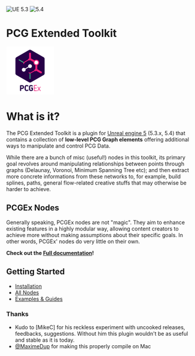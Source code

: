 ![UE 5.3](https://img.shields.io/badge/UE-5.3.x-darkgreen) ![5.4](https://img.shields.io/badge/5.4-darkgreen)
# PCG Extended Toolkit 

![PCGEx](/Resources/Icon128.png)

# What is it?
 The PCG Extended Toolkit is a plugin for [Unreal engine 5](https://www.unrealengine.com/en-US/) (5.3.x, 5.4) that contains a collection of **low-level PCG Graph elements** offering additional ways to manipulate and control PCG Data.

While there are a bunch of misc (useful!) nodes in this toolkit, its primary goal revolves around manipulating relationships between points through graphs (Delaunay, Voronoi, Minimum Spanning Tree etc); and then extract more concrete informations from these networks to, for example, build splines, paths, general flow-related creative stuffs that may otherwise be harder to achieve.

## PCGEx Nodes
Generally speaking, PCGEx nodes are not "magic". They aim to enhance existing features in a highly modular way, allowing content creators to achieve more without making assumptions about their specific goals. In other words, PCGEx' nodes do very little on their own.  

**Check out the [Full documentation](https://nebukam.github.io/PCGExtendedToolkit/)!**

## Getting Started
* [Installation](https://nebukam.github.io/PCGExtendedToolkit/installation/)
* [All Nodes](https://nebukam.github.io/PCGExtendedToolkit/nodes/)
* [Examples & Guides](https://nebukam.github.io/PCGExtendedToolkit/guides/)

### Thanks
- Kudo to [MikeC] for his reckless experiment with uncooked releases, feedbacks, suggestions. Without him this plugin wouldn't be as useful and stable as it is today.
- [@MaximeDup](https://github.com/MaximeDup) for making this properly compile on Mac
